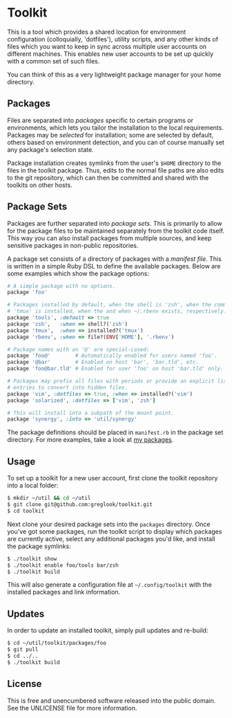 Toolkit
=======

This is a tool which provides a shared location for environment configuration
(colloquially, 'dotfiles'), utility scripts, and any other kinds of files which
you want to keep in sync across multiple user accounts on different machines.
This enables new user accounts to be set up quickly with a common set of such
files.

You can think of this as a very lightweight package manager for your home
directory.

Packages
--------
Files are separated into _packages_ specific to certain programs or
environments, which lets you tailor the installation to the local requirements.
Packages may be _selected_ for installation; some are selected by default,
others based on environment detection, and you can of course manually set any
package's selection state.

Package installation creates symlinks from the user's `$HOME` directory to the
files in the toolkit package. Thus, edits to the normal file paths are also
edits to the git repository, which can then be committed and shared with the
toolkits on other hosts.

Package Sets
------------
Packages are further separated into _package sets_. This is primarily to allow
for the package files to be maintained separately from the toolkit code itself.
This way you can also install packages from multiple sources, and keep sensitive
packages in non-public repositories.

A package set consists of a directory of packages with a _manifest file_. This
is written in a simple Ruby DSL to define the available packages. Below are
some examples which show the package options:

```ruby
# A simple package with no options.
package 'foo'

# Packages installed by default, when the shell is 'zsh', when the command
# 'tmux' is installed, when the and when ~/.rbenv exists, respectively.
package 'tools', :default => true
package 'zsh',   :when => shell?('zsh')
package 'tmux',  :when => installed?('tmux')
package 'rbenv', :when => file?(ENV['HOME'], '.rbenv')

# Package names with an '@' are special-cased:
package 'foo@'        # Automatically enabled for users named 'foo'.
package '@bar'        # Enabled on host 'bar', 'bar.tld', etc.
package 'foo@bar.tld' # Enabled for user 'foo' on host 'bar.tld' only.

# Packages may prefix all files with periods or provide an explicit list of
# entries to convert into hidden files.
package 'vim', :dotfiles => true, :when => installed?('vim')
package 'solarized', :dotfiles => ['vim', 'zsh']

# This will install into a subpath of the mount point.
package 'synergy', :into => 'util/synergy'
```

The package definitions should be placed in `manifest.rb` in the package set
directory. For more examples, take a look at [my
packages](https://github.com/greglook/toolkit-packages).

Usage
-----
To set up a toolkit for a new user account, first clone the toolkit repository
into a local folder:

```bash
$ mkdir ~/util && cd ~/util
$ git clone git@github.com:greglook/toolkit.git
$ cd toolkit
```

Next clone your desired package sets into the `packages` directory. Once you've
got some packages, run the toolkit script to display which packages are
currently active, select any additional packages you'd like, and install the
package symlinks:

```bash
$ ./toolkit show
$ ./toolkit enable foo/tools bar/zsh
$ ./toolkit build
```

This will also generate a configuration file at `~/.config/toolkit` with the
installed packages and link information.

Updates
-------
In order to update an installed toolkit, simply pull updates and re-build:

```bash
$ cd ~/util/toolkit/packages/foo
$ git pull
$ cd ../..
$ ./toolkit build
```

License
-------
This is free and unencumbered software released into the public domain.
See the UNLICENSE file for more information.
